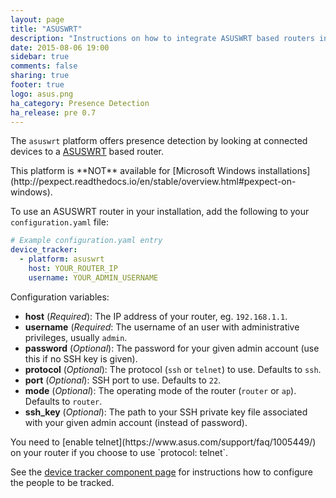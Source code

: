 ```yaml
---
layout: page
title: "ASUSWRT"
description: "Instructions on how to integrate ASUSWRT based routers into Home Assistant."
date: 2015-08-06 19:00
sidebar: true
comments: false
sharing: true
footer: true
logo: asus.png
ha_category: Presence Detection
ha_release: pre 0.7
---
```



The `asuswrt` platform offers presence detection by looking at connected devices to a [ASUSWRT](http://event.asus.com/2013/nw/ASUSWRT/) based router.

<p class='note warning'>
This platform is **NOT** available for [Microsoft Windows installations](http://pexpect.readthedocs.io/en/stable/overview.html#pexpect-on-windows).
</p>

To use an ASUSWRT router in your installation, add the following to your `configuration.yaml` file:

```yaml
# Example configuration.yaml entry
device_tracker:
  - platform: asuswrt
    host: YOUR_ROUTER_IP
    username: YOUR_ADMIN_USERNAME
```

Configuration variables:

- **host** (*Required*): The IP address of your router, eg. `192.168.1.1`.
- **username** (*Required*: The username of an user with administrative privileges, usually `admin`.
- **password** (*Optional*): The password for your given admin account (use this if no SSH key is given).
- **protocol** (*Optional*): The protocol (`ssh` or `telnet`) to use. Defaults to `ssh`.
- **port** (*Optional*): SSH port to use. Defaults to `22`.
- **mode** (*Optional*): The operating mode of the router (`router` or `ap`). Defaults to `router`.
- **ssh_key** (*Optional*): The path to your SSH private key file associated with your given admin account (instead of password).

<p class='note warning'>
You need to [enable telnet](https://www.asus.com/support/faq/1005449/) on your router if you choose to use `protocol: telnet`. 
</p>

See the [device tracker component page](/components/device_tracker/) for instructions how to configure the people to be tracked.
